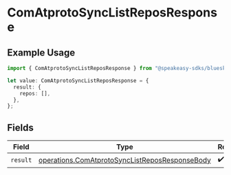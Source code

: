 # ComAtprotoSyncListReposResponse

## Example Usage

```typescript
import { ComAtprotoSyncListReposResponse } from "@speakeasy-sdks/bluesky/models/operations";

let value: ComAtprotoSyncListReposResponse = {
  result: {
    repos: [],
  },
};
```

## Fields

| Field                                                                                                            | Type                                                                                                             | Required                                                                                                         | Description                                                                                                      |
| ---------------------------------------------------------------------------------------------------------------- | ---------------------------------------------------------------------------------------------------------------- | ---------------------------------------------------------------------------------------------------------------- | ---------------------------------------------------------------------------------------------------------------- |
| `result`                                                                                                         | [operations.ComAtprotoSyncListReposResponseBody](../../models/operations/comatprotosynclistreposresponsebody.md) | :heavy_check_mark:                                                                                               | N/A                                                                                                              |